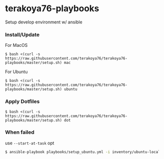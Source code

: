 # terakoya76-playbooks

Setup develop environment w/ ansible

### Install/Update

For MacOS

```shell
$ bash <(curl -s https://raw.githubusercontent.com/terakoya76/terakoya76-playbooks/master/setup.sh) mac
```

For Ubuntu

```shell
$ bash <(curl -s https://raw.githubusercontent.com/terakoya76/terakoya76-playbooks/master/setup.sh) ubuntu
```

### Apply Dotfiles

```shell
$ bash <(curl -s https://raw.githubusercontent.com/terakoya76/terakoya76-playbooks/master/setup.sh) dot
```

### When failed
use `--start-at-task` opt
```bash
$ ansible-playbook playbooks/setup_ubuntu.yml -i inventory/ubuntu-local.yml --start-at-task="ruby : Set prefix"
```
